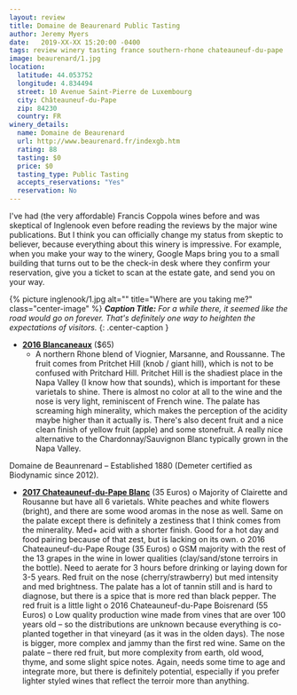 ```yaml
---
layout: review
title: Domaine de Beaurenard Public Tasting
author: Jeremy Myers
date:   2019-XX-XX 15:20:00 -0400
tags: review winery tasting france southern-rhone chateauneuf-du-pape
image: beaurenard/1.jpg
location:
  latitude: 44.053752
  longitude: 4.834494
  street: 10 Avenue Saint-Pierre de Luxembourg
  city: Châteauneuf-du-Pape
  zip: 84230
  country: FR
winery_details:
  name: Domaine de Beaurenard
  url: http://www.beaurenard.fr/indexgb.htm
  rating: 88
  tasting: $0
  price: $0
  tasting_type: Public Tasting
  accepts_reservations: "Yes"
  reservation: No
---
```

I've had (the very affordable) Francis Coppola wines before and was skeptical of Inglenook even before reading the reviews by the major wine publications.  But I think you can officially change my status from skeptic to believer, because everything about this winery is impressive.  For example, when you make your way to the winery, Google Maps bring you to a small building that turns out to be the check-in desk where they confirm your reservation, give you a ticket to scan at the estate gate, and send you on your way.

{% picture inglenook/1.jpg alt="" title="Where are you taking me?" class="center-image" %}
***Caption Title:*** *For a while there, it seemed like the road would go on forever.  That's definitely one way to heighten the expectations of visitors.*
{: .center-caption }

* [**2016 Blancaneaux**](https://www.inglenook.com/Purchase/Details/BL16) ($65)
  * A northern Rhone blend of Viognier, Marsanne, and Roussanne.  The fruit comes from Pritchet Hill (knob / giant hill), which is not to be confused with Pritchard Hill.  Pritchet Hill is the shadiest place in the Napa Valley (I know how that sounds), which is important for these varietals to shine.  There is almost no color at all to the wine and the nose is very light, reminiscent of French wine.  The palate has screaming high minerality, which makes the perception of the acidity maybe higher than it actually is.  There's also decent fruit and a nice clean finish of yellow fruit (apple) and some stonefruit.  A really nice alternative to the Chardonnay/Sauvignon Blanc typically grown in the Napa Valley.

Domaine de Beaunrenard – Established 1880 (Demeter certified as Biodynamic since 2012).  

* [**2017 Chateauneuf-du-Pape Blanc**]() (35 Euros)
o	Majority of Clairette and Rousanne but have all 6 varietals.  White peaches and white flowers (bright), and there are some wood aromas in the nose as well.  Same on the palate except there is definitely a zestiness that I think comes from the minerality.  Med+ acid with a shorter finish.  Good for a hot day and food pairing because of that zest, but is lacking on its own.
o	2016 Chateauneuf-du-Pape Rouge (35 Euros)
o	GSM majority with the rest of the 13 grapes in the wine in lower qualities (clay/sand/stone terroirs in the bottle).  Need to aerate for 3 hours before drinking or laying down for 3-5 years.  Red fruit on the nose (cherry/strawberry) but med intensity and med brightness.  The palate has a lot of tannin still and is hard to diagnose, but there is a spice that is more red than black pepper.  The red fruit is a little light
o	2016 Chateauneuf-du-Pape Boisrenard (55 Euros)
o	Low quality production wine made from vines that are over 100 years old – so the distributions are unknown because everything is co-planted together in that vineyard (as it was in the olden days).  The nose is bigger, more complex and jammy than the first red wine.  Same on the palate – there red fruit, but more complexity from earth, old wood, thyme, and some slight spice notes.  Again, needs some time to age and integrate more, but there is definitely potential, especially if you prefer lighter styled wines that reflect the terroir more than anything.


